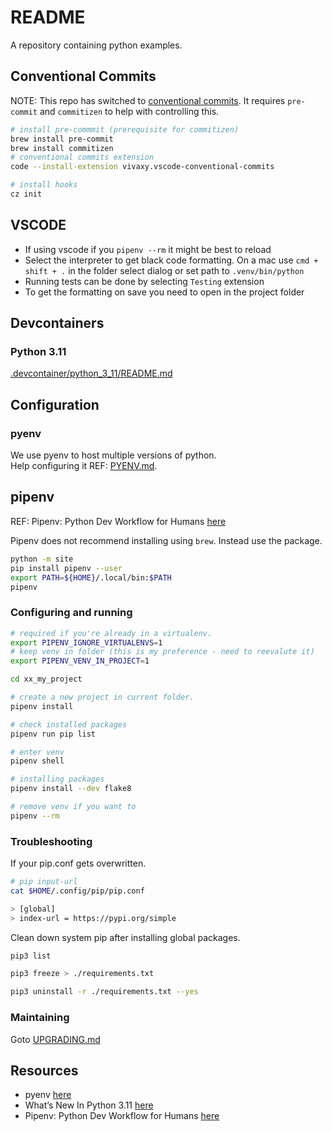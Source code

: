 # README

A repository containing python examples.

## Conventional Commits

NOTE: This repo has switched to [conventional commits](https://www.conventionalcommits.org/en/v1.0.0). It requires `pre-commit` and `commitizen` to help with controlling this.

```sh
# install pre-commmit (prerequisite for commitizen)
brew install pre-commit
brew install commitizen
# conventional commits extension
code --install-extension vivaxy.vscode-conventional-commits

# install hooks
cz init
```

## VSCODE

- If using vscode if you `pipenv --rm` it might be best to reload
- Select the interpreter to get black code formatting. On a mac use `cmd + shift + .` in the folder select dialog or set path to `.venv/bin/python`  
- Running tests can be done by selecting `Testing` extension
- To get the formatting on save you need to open in the project folder

## Devcontainers

### Python 3.11

[.devcontainer/python_3_11/README.md](./.devcontainer/python_3_11/README.md)

## Configuration

### pyenv

We use pyenv to host multiple versions of python.  
Help configuring it REF: [PYENV.md](./PYENV.md).

## pipenv

REF: Pipenv: Python Dev Workflow for Humans [here](https://pipenv.pypa.io/en/latest/)

Pipenv does not recommend installing using `brew`. Instead use the package.  

```sh
python -m site    
pip install pipenv --user     
export PATH=${HOME}/.local/bin:$PATH
pipenv
```

### Configuring and running

```sh
# required if you're already in a virtualenv.
export PIPENV_IGNORE_VIRTUALENVS=1
# keep venv in folder (this is my preference - need to reevalute it)
export PIPENV_VENV_IN_PROJECT=1

cd xx_my_project

# create a new project in current folder.
pipenv install

# check installed packages
pipenv run pip list

# enter venv
pipenv shell

# installing packages
pipenv install --dev flake8

# remove venv if you want to
pipenv --rm
```

### Troubleshooting

If your pip.conf gets overwritten.

```sh
# pip input-url
cat $HOME/.config/pip/pip.conf

> [global]
> index-url = https://pypi.org/simple
```

Clean down system pip after installing global packages.

```sh
pip3 list

pip3 freeze > ./requirements.txt

pip3 uninstall -r ./requirements.txt --yes
```

### Maintaining

Goto [UPGRADING.md](./UPGRADING.md)

## Resources

- pyenv [here](https://github.com/pyenv/pyenv)
- What’s New In Python 3.11 [here](https://docs.python.org/3/whatsnew/3.11.html)
- Pipenv: Python Dev Workflow for Humans [here](https://pipenv.pypa.io/en/latest/)
